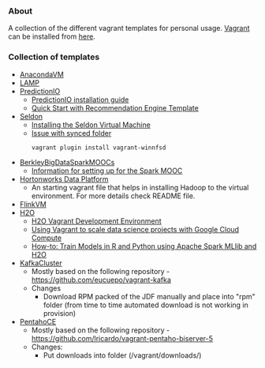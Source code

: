 ### About

A collection of the different vagrant templates for personal usage.
[Vagrant](https://www.vagrantup.com/about.html) can be installed from [here](https://www.vagrantup.com/downloads.html).

### Collection of templates

* [AnacondaVM](AnacondaVM)
* [LAMP](LAMP)
* [PredictionIO](PredictionIO)
    - [PredictionIO installation guide](https://docs.prediction.io/install/)
    - [Quick Start with Recommendation Engine Template](https://docs.prediction.io/templates/recommendation/quickstart/)
* [Seldon](Seldon)
    - [Installing the Seldon Virtual Machine](http://docs.seldon.io/vm.html)
    - [Issue with synced folder](https://github.com/wckr/wocker/issues/14)
        ```
        vagrant plugin install vagrant-winnfsd
        ```
* [BerkleyBigDataSparkMOOCs](BerkleyBigDataSparkMOOCs)
    - [Information for setting up for the Spark MOOC](https://github.com/spark-mooc/mooc-setup/)
* [Hortonworks Data Platform](HDP)
    - An starting vagrant file that helps in installing Hadoop to the virtual environment. For more details check README file.
* [FlinkVM](FlinkVM)
* [H2O](H2O)
    - [H2O Vagrant Development Environment](https://github.com/h2oai/h2o-3/tree/master/vagrant)
    - [Using Vagrant to scale data science projects with Google Cloud Compute](http://blog.nguyenvq.com/blog/2016/03/07/using-vagrant-to-scale-data-science-projects-with-google-cloud-compute/)
    - [How-to: Train Models in R and Python using Apache Spark MLlib and H2O](https://blog.cloudera.com/blog/2016/01/how-to-train-models-in-r-and-python-using-apache-spark-mllib-and-h2o/)
* [KafkaCluster](KafkaCluster)
    - Mostly based on the following repository - https://github.com/eucuepo/vagrant-kafka
    - Changes
        + Download RPM packed of the JDF manually and place into "rpm" folder (from time to time automated download is not working in provision)
* [PentahoCE](PentahoCE)
    - Mostly based on the following repository - https://github.com/lricardo/vagrant-pentaho-biserver-5
    - Changes:
        + Put downloads into folder (/vagrant/downloads/)

